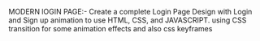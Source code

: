 MODERN lOGIN PAGE:-
    Create a complete Login Page Design with Login and Sign up animation to use HTML, CSS, and JAVASCRIPT.
    using CSS transition for some animation effects and also css keyframes
